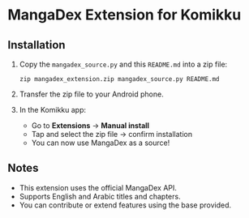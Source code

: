 # MangaDex Extension for Komikku

## Installation

1. Copy the `mangadex_source.py` and this `README.md` into a zip file:
   ```
   zip mangadex_extension.zip mangadex_source.py README.md
   ```

2. Transfer the zip file to your Android phone.

3. In the Komikku app:
   - Go to **Extensions** → **Manual install**
   - Tap and select the zip file → confirm installation
   - You can now use MangaDex as a source!

## Notes

- This extension uses the official MangaDex API.
- Supports English and Arabic titles and chapters.
- You can contribute or extend features using the base provided.
